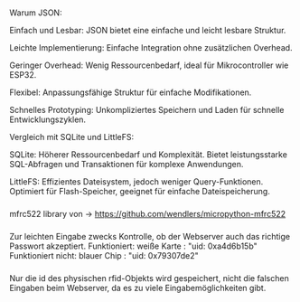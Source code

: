 ###
Warum JSON:

Einfach und Lesbar:
JSON bietet eine einfache und leicht lesbare Struktur.

Leichte Implementierung:
Einfache Integration ohne zusätzlichen Overhead.

Geringer Overhead:
Wenig Ressourcenbedarf, ideal für Mikrocontroller wie ESP32.

Flexibel:
Anpassungsfähige Struktur für einfache Modifikationen.

Schnelles Prototyping:
Unkompliziertes Speichern und Laden für schnelle Entwicklungszyklen.


Vergleich mit SQLite und LittleFS:

SQLite:
Höherer Ressourcenbedarf und Komplexität.
Bietet leistungsstarke SQL-Abfragen und Transaktionen für komplexe Anwendungen.

LittleFS:
Effizientes Dateisystem, jedoch weniger Query-Funktionen.
Optimiert für Flash-Speicher, geeignet für einfache Dateispeicherung.
###
mfrc522 library von -> https://github.com/wendlers/micropython-mfrc522
###
Zur leichten Eingabe zwecks Kontrolle, ob der Webserver auch das richtige Passwort akzeptiert.
Funktioniert:           weiße Karte : "uid: 0xa4d6b15b"
Funktioniert nicht:     blauer Chip : "uid: 0x79307de2"
###
Nur die id des physischen rfid-Objekts wird gespeichert, nicht die falschen Eingaben beim Webserver, da es zu viele Eingabemöglichkeiten gibt.
###
